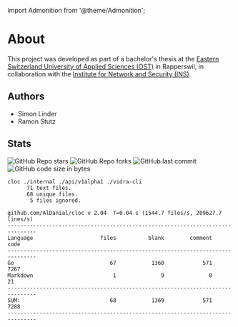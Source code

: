 import Admonition from '@theme/Admonition';

# About

This project was developed as part of a bachelor's thesis at the [Eastern Switzerland University of Applied Sciences (OST)](https://www.ost.ch/en/) in Rapperswil, in collaboration with the [Institute for Network and Security (INS)](https://www.ost.ch/en/research-and-consulting-services/computer-science/ins-institute-for-network-and-security).

## Authors

- Simon Linder  
- Ramon Stutz

## Stats
![GitHub Repo stars](https://img.shields.io/github/stars/infrahub-operator/vidra?style=social)
![GitHub Repo forks](https://img.shields.io/github/forks/infrahub-operator/vidra?style=social)
![GitHub last commit](https://img.shields.io/github/last-commit/infrahub-operator/vidra)
![GitHub code size in bytes](https://img.shields.io/github/languages/code-size/infrahub-operator/vidra)

```shell
cloc ./internal ./api/v1alpha1 ./vidra-cli  
      71 text files.
      68 unique files.                              
       5 files ignored.

github.com/AlDanial/cloc v 2.04  T=0.04 s (1544.7 files/s, 209627.7 lines/s)
-------------------------------------------------------------------------------
Language                     files          blank        comment           code
-------------------------------------------------------------------------------
Go                              67           1360            571           7267
Markdown                         1              9              0             21
-------------------------------------------------------------------------------
SUM:                            68           1369            571           7288
-------------------------------------------------------------------------------
```
